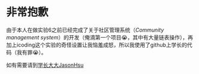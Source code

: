 # 非常抱歉
由于本人在做实验6之前已经完成了关于社区管理系统（*Community management system*）的开发（俺滴第一个项目😭，其中有大量链表操作），再加上icoding这个实验的奇怪设置让我恼羞成怒，所以我使用了github上学长的代码（我有罪😭）。

如有需要请到[学长大大JasonHsu](https://github.com/Jason-xy/UESTC_SoftwareEngineeringCourse/tree/master/2019-2020/%E5%AE%9E%E9%AA%8C%E5%85%AD)
